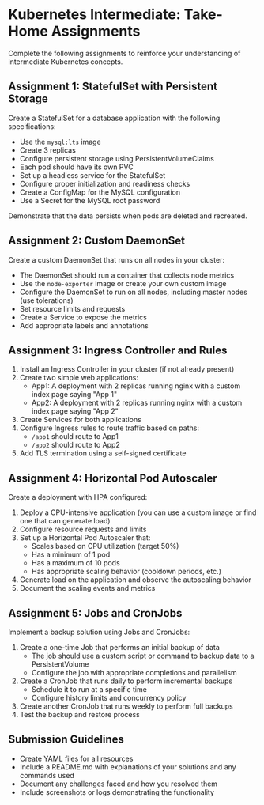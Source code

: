 # Kubernetes Intermediate: Take-Home Assignments

Complete the following assignments to reinforce your understanding of intermediate Kubernetes concepts.

## Assignment 1: StatefulSet with Persistent Storage

Create a StatefulSet for a database application with the following specifications:
- Use the `mysql:lts` image
- Create 3 replicas
- Configure persistent storage using PersistentVolumeClaims
- Each pod should have its own PVC
- Set up a headless service for the StatefulSet
- Configure proper initialization and readiness checks
- Create a ConfigMap for the MySQL configuration
- Use a Secret for the MySQL root password

Demonstrate that the data persists when pods are deleted and recreated.

## Assignment 2: Custom DaemonSet

Create a custom DaemonSet that runs on all nodes in your cluster:
- The DaemonSet should run a container that collects node metrics
- Use the `node-exporter` image or create your own custom image
- Configure the DaemonSet to run on all nodes, including master nodes (use tolerations)
- Set resource limits and requests
- Create a Service to expose the metrics
- Add appropriate labels and annotations

## Assignment 3: Ingress Controller and Rules

1. Install an Ingress Controller in your cluster (if not already present)
2. Create two simple web applications:
   - App1: A deployment with 2 replicas running nginx with a custom index page saying "App 1"
   - App2: A deployment with 2 replicas running nginx with a custom index page saying "App 2"
3. Create Services for both applications
4. Configure Ingress rules to route traffic based on paths:
   - `/app1` should route to App1
   - `/app2` should route to App2
5. Add TLS termination using a self-signed certificate

## Assignment 4: Horizontal Pod Autoscaler

Create a deployment with HPA configured:
1. Deploy a CPU-intensive application (you can use a custom image or find one that can generate load)
2. Configure resource requests and limits
3. Set up a Horizontal Pod Autoscaler that:
   - Scales based on CPU utilization (target 50%)
   - Has a minimum of 1 pod
   - Has a maximum of 10 pods
   - Has appropriate scaling behavior (cooldown periods, etc.)
4. Generate load on the application and observe the autoscaling behavior
5. Document the scaling events and metrics

## Assignment 5: Jobs and CronJobs

Implement a backup solution using Jobs and CronJobs:
1. Create a one-time Job that performs an initial backup of data
   - The job should use a custom script or command to backup data to a PersistentVolume
   - Configure the job with appropriate completions and parallelism
2. Create a CronJob that runs daily to perform incremental backups
   - Schedule it to run at a specific time
   - Configure history limits and concurrency policy
3. Create another CronJob that runs weekly to perform full backups
4. Test the backup and restore process

## Submission Guidelines

- Create YAML files for all resources
- Include a README.md with explanations of your solutions and any commands used
- Document any challenges faced and how you resolved them
- Include screenshots or logs demonstrating the functionality
